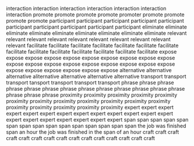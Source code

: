 interaction interaction interaction interaction interaction interaction
interaction 
promote promote promote promote promoter promote promote promote 
promote 
participant participant participant participant participant participant participant
participant participant participant eliminate eliminate eliminate eliminate eliminate
eliminate eliminate eliminate eliminate 
relevant relevant relevant relevant relevant relevant relevant relevant relevant 
relevant 
facilitate facilitate facilitate facilitate facilitate facilitate facilitate facilitate 
facilitate facilitate facilitate facilitate facilitate facilitate 
expose expose expose expose expose expose expose expose expose expose expose expose expose 
expose expose expose expose expose expose expose expose expose expose expose expose 
alternative alternative alternative aliternative alternative alternative alternative 
transport transport transport tansport transport transport transport 
phrase phrase phrase phrase phrase phrase phrase phrase phrase phrase phrase phrase
phrase phrase phrase phrase proximity proximity proximity proximity proximity proximity 
proximity proximity proximity proximity proximity proximity proximity proximity proximity
proximity proximity 
expert expert expert expert expert expert expert expert expert expert 
expert expert expert expert expert expert expert expert expert expert
span span span span span span span span span span span span span span span 
the job was finished span an hour the job was finished in the span of an hour
craft craft craft craft craft craft craft craft craft craft craft craft craft craft craft 
